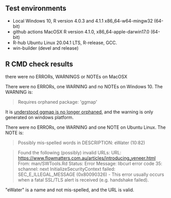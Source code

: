## Test environments
* Local Windows 10, R version 4.0.3 and 4.1.1 x86_64-w64-mingw32 (64-bit)
* github actions MacOSX R version 4.1.0, x86_64-apple-darwin17.0 (64-bit)
* R-hub Ubuntu Linux 20.04.1 LTS, R-release, GCC.
* win-builder (devel and release)

## R CMD check results

there were no ERRORs, WARNINGS or NOTEs on MacOSX

There were no ERRORs, one WARNING and no NOTEs on Windows 10. The WARNING is:

>Requires orphaned package: 'ggmap'
  
It is [understood ggmap is no longer orphaned](https://community.rstudio.com/t/orphaned-package-on-windows-build/84165), and the warning is only generated on windows platform.

There were no ERRORs, one WARNING and one NOTE on Ubuntu Linux. The NOTE is:

> Possibly mis-spelled words in DESCRIPTION:
    eWater (10:82)
  
>  Found the following (possibly) invalid URLs:
>    URL: https://www.flowmatters.com.au/articles/introducing_veneer.html
      From: man/SWTools.Rd
      Status: Error
      Message: libcurl error code 35:
        	schannel: next InitializeSecurityContext failed: SEC_E_ILLEGAL_MESSAGE (0x80090326) - This error usually occurs when a fatal SSL/TLS alert is received (e.g. handshake failed).
        	
"eWater" is a name and not mis-spelled, and the URL is valid.